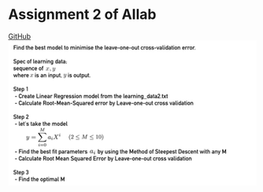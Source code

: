 # Assignment 2 of AIlab
[GitHub](https://github.com/kienhg96/assignment2_ailab)
![alt tag](https://raw.githubusercontent.com/kienhg96/assignment2_ailab/master/assignment.png)